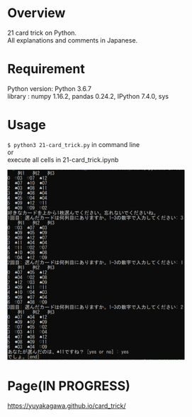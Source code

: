 # Overview
21 card trick on Python.  
All explanations and comments in Japanese.

# Requirement
Python version: Python 3.6.7  
library : numpy 1.16.2, pandas 0.24.2, IPython 7.4.0, sys 

# Usage
`$ python3 21-card_trick.py`
in command line  
or  
execute all cells in 21-card_trick.ipynb

<img src=results.png width=400>

# Page(IN PROGRESS)
https://yuyakagawa.github.io/card_trick/

